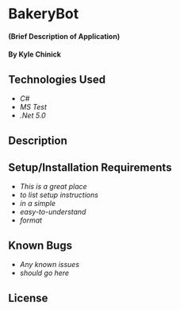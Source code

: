 # BakeryBot

#### (Brief Description of Application)

#### By Kyle Chinick

## Technologies Used

- _C#_
- _MS Test_
- _.Net 5.0_

## Description

## Setup/Installation Requirements

- _This is a great place_
- _to list setup instructions_
- _in a simple_
- _easy-to-understand_
- _format_

## Known Bugs

- _Any known issues_
- _should go here_

## License
